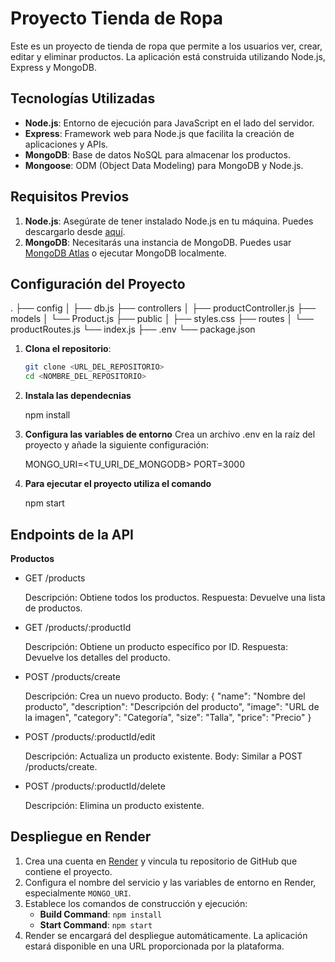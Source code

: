 # Proyecto Tienda de Ropa

Este es un proyecto de tienda de ropa que permite a los usuarios ver, crear, editar y eliminar productos. La aplicación está construida utilizando Node.js, Express y MongoDB.

## Tecnologías Utilizadas

- **Node.js**: Entorno de ejecución para JavaScript en el lado del servidor.
- **Express**: Framework web para Node.js que facilita la creación de aplicaciones y APIs.
- **MongoDB**: Base de datos NoSQL para almacenar los productos.
- **Mongoose**: ODM (Object Data Modeling) para MongoDB y Node.js.

## Requisitos Previos

1. **Node.js**: Asegúrate de tener instalado Node.js en tu máquina. Puedes descargarlo desde [aquí](https://nodejs.org/).
2. **MongoDB**: Necesitarás una instancia de MongoDB. Puedes usar [MongoDB Atlas](https://www.mongodb.com/cloud/atlas) o ejecutar MongoDB localmente.

## Configuración del Proyecto

.
├── config
│   ├── db.js
├── controllers
│   ├── productController.js
├── models
│   └── Product.js
├── public
│   ├── styles.css
├── routes
│   └── productRoutes.js
└── index.js
├── .env
└── package.json

1. **Clona el repositorio**:

   ```bash
   git clone <URL_DEL_REPOSITORIO>
   cd <NOMBRE_DEL_REPOSITORIO>

2. **Instala las dependecnias**

    npm install

3. **Configura las variables de entorno**
Crea un archivo .env en la raíz del proyecto y añade la siguiente configuración:

    MONGO_URI=<TU_URI_DE_MONGODB>
    PORT=3000

4. **Para ejecutar el proyecto utiliza el comando**

    npm start

## Endpoints de la API

**Productos**

- GET /products

    Descripción: Obtiene todos los productos.
    Respuesta: Devuelve una lista de productos.

- GET /products/:productId

    Descripción: Obtiene un producto específico por ID.
    Respuesta: Devuelve los detalles del producto.

- POST /products/create

    Descripción: Crea un nuevo producto.
    Body: {
        "name": "Nombre del producto",
        "description": "Descripción del producto",
        "image": "URL de la imagen",
        "category": "Categoría",
        "size": "Talla",
        "price": "Precio"
        }
    
- POST /products/:productId/edit

    Descripción: Actualiza un producto existente.
    Body: Similar a POST /products/create.

- POST /products/:productId/delete

    Descripción: Elimina un producto existente.


## Despliegue en Render

1. Crea una cuenta en [Render](https://render.com) y vincula tu repositorio de GitHub que contiene el proyecto.
2. Configura el nombre del servicio y las variables de entorno en Render, especialmente `MONGO_URI`.
3. Establece los comandos de construcción y ejecución:
   - **Build Command**: `npm install`
   - **Start Command**: `npm start`
4. Render se encargará del despliegue automáticamente. La aplicación estará disponible en una URL proporcionada por la plataforma.